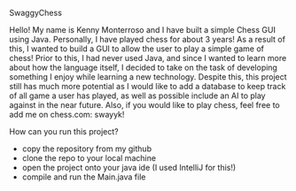SwaggyChess

Hello! My name is Kenny Monterroso and I have built a simple Chess GUI using
Java. Personally, I have played chess for about 3 years! As a result of this, I 
wanted to build a GUI to allow the user to play a simple game of chess! 
Prior to this, I had never used Java, and since I wanted to learn more about how the 
language itself, I decided to take on the task of developing something I enjoy while 
learning a new technology. Despite this, this project still has much more potential as 
I would like to add a database to keep track of all game a user has played, as well as 
possible include an AI to play against in the near future. Also, if you would like to 
play chess, feel free to add me on chess.com: swayyk!

How can you run this project?
- copy the repository from my github
- clone the repo to your local machine
- open the project onto your java ide (I used IntelliJ for this!)
- compile and run the Main.java file



